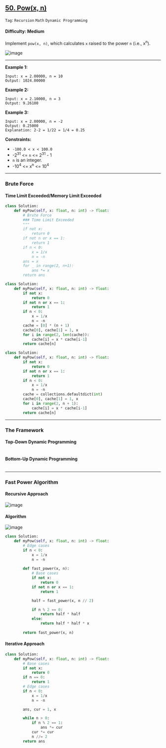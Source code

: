 ## [50. Pow(x, n)](https://leetcode.com/problems/powx-n)

```Tag```: ```Recursion``` ```Math``` ```Dynamic Programming```

#### Difficulty: Medium

Implement ```pow(x, n)```, which calculates ```x``` raised to the power ```n``` (i.e., x<sup>n</sup>).

![image](https://user-images.githubusercontent.com/35042430/216752099-4f762004-0675-4164-ac4c-06ea69a8e56b.png)

---

__Example 1:__
```
Input: x = 2.00000, n = 10
Output: 1024.00000
```

__Example 2:__
```
Input: x = 2.10000, n = 3
Output: 9.26100
```

__Example 3:__
```
Input: x = 2.00000, n = -2
Output: 0.25000
Explanation: 2-2 = 1/22 = 1/4 = 0.25
```

__Constraints:__

- ```-100.0 < x < 100.0```
- -2<sup>31</sup> <= ```n``` <= 2<sup>31</sup> - 1
- ```n``` is an integer.
- -10<sup>4</sup> <= x<sup>n</sup> <= 10<sup>4</sup>

---

### Brute Force

#### Time Limit Exceeded/Memory Limit Exceeded

```Python
class Solution:
    def myPow(self, x: float, n: int) -> float:
        # Brute Force
        ### Time Limit Exceeded
        """
        if not x:
            return 0
        if not n or x == 1:
            return 1
        if n < 0:
            x = 1/x
            n = -n
        ans = x
        for _ in range(2, n+1):
            ans *= x
        return ans
```

```Python
class Solution:
    def myPow(self, x: float, n: int) -> float:
        if not x:
            return 0
        if not n or x == 1:
            return 1
        if n < 0:
            x = 1/x
            n = -n
        cache = [0] * (n + 1)
        cache[0], cache[1] = 1, x
        for i in range(2, len(cache)):
            cache[i] = x * cache[i-1]
        return cache[n]
```

```Python
class Solution:
    def myPow(self, x: float, n: int) -> float:
        if not x:
            return 0
        if not n or x == 1:
            return 1
        if n < 0:
            x = 1/x
            n = -n
        cache = collections.defaultdict(int)
        cache[0], cache[1] = 1, x
        for i in range(2, n + 1):
            cache[i] = x * cache[i-1]
        return cache[n]
```

---

### The Framework

#### Top-Down Dynamic Programming

```Python

```

#### Bottom-Up Dynamic Programming

```Python

```

---

### Fast Power Algorithm

#### Recursive Approach

![image](https://user-images.githubusercontent.com/35042430/216752727-5ab9120e-6cb4-4458-9dc4-94f7278f927d.png)

#### Algorithm

![image](https://user-images.githubusercontent.com/35042430/216752885-c966f64e-13b2-41af-8098-eb2c65a9f945.png)

```Python
class Solution:
    def myPow(self, x: float, n: int) -> float:
        # Edge cases
        if n < 0:
            x = 1/x
            n = -n
        
        def fast_power(x, n):
            # Base cases
            if not x:
                return 0
            if not n or x == 1:
                return 1

            half = fast_power(x, n // 2)

            if n % 2 == 0:
                return half * half
            else:
                return half * half * x
        
        return fast_power(x, n)
```

#### Iterative Approach

```Python
class Solution:
    def myPow(self, x: float, n: int) -> float:
        # Base cases
        if not x:
            return 0
        if n == 0:
            return 1
        # Edge cases
        if n < 0:
            x = 1/x
            n = -n

        ans, cur = 1, x

        while n > 0: 
            if n % 2 == 1:
                ans *= cur
            cur *= cur
            n //= 2
        return ans
```
